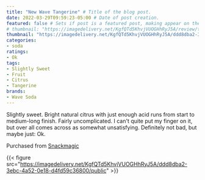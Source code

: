 ```yaml
---
title: "New Wave Tangerine" # Title of the blog post.
date: 2022-03-29T09:59:23-05:00 # Date of post creation.
featured: false # Sets if post is a featured post, making appear on the home page side bar.
# thumbnail: "https://imagedelivery.net/KgfQTd5KhvjVUOGHhRyJ5A/review/thumbs/new-wave-tangerine.jpg" # Sets thumbnail image appearing inside card on homepage.
thumbnail: "https://imagedelivery.net/KgfQTd5KhvjVUOGHhRyJ5A/ddd8dba2-3ebc-4a52-0e18-d4fd59c36800/thumb"
categories:
- soda
ratings:
- Ok
tags:
- Slightly Sweet
- Fruit
- Citrus
- Tangerine
brands:
- Wave Soda
---
```


Slightly sweet. Bright natural citrus with just enough acid runs from start to medium-long finish. Fairly uncomplicated. I can't quite put my finger on it, but over all comes across as somewhat unsatisfying. Definitely not bad, but maybe just: Ok.

Purchased from [Snackmagic](https://www.snackmagic.com)

{{< figure src="https://imagedelivery.net/KgfQTd5KhvjVUOGHhRyJ5A/ddd8dba2-3ebc-4a52-0e18-d4fd59c36800/public" >}}

